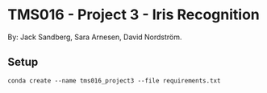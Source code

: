 # TMS016 - Project 3 - Iris Recognition
By: Jack Sandberg, Sara Arnesen, David Nordström.

## Setup
```
conda create --name tms016_project3 --file requirements.txt
```